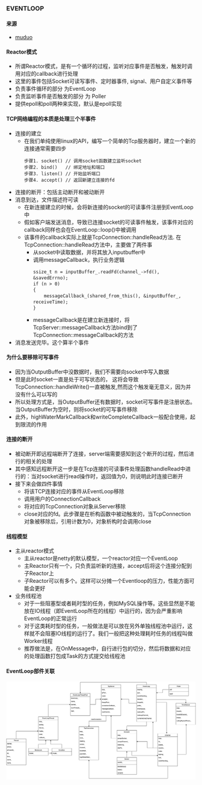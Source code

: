 ### EVENTLOOP
#### 来源
- [muduo](https://github.com/chenshuo/muduo)

#### Reactor模式
- 所谓Reactor模式，是有一个循环的过程，监听对应事件是否触发，触发时调用对应的callback进行处理
- 这里的事件包括Socket可读写事件、定时器事件, signal、用户自定义事件等
- 负责事件循环的部分 为EventLoop
- 负责监听事件是否触发的部分 为 Poller
- 提供epoll和poll两种来实现，默认是epoll实现

#### TCP网络编程的本质是处理三个半事件
- 连接的建立
  - 在我们单纯使用linux的API，编写一个简单的Tcp服务器时，建立一个新的连接通常需要四步
    ```
    步骤1. socket() // 调用socket函数建立监听socket    
    步骤2. bind()   // 绑定地址和端口 
    步骤3. listen() // 开始监听端口 
    步骤4. accept() // 返回新建立连接的fd
    ```
- 连接的断开：包括主动断开和被动断开
- 消息到达，文件描述符可读
  - 在新连接建立的时候，会将新连接的socket的可读事件注册到EventLoop中
  - 假如客户端发送消息，导致已连接socket的可读事件触发，该事件对应的callback同样也会在EventLoop::loop()中被调用
  - 该事件的callback实际上就是TcpConnection::handleRead方法. 在TcpConnection::handleRead方法中，主要做了两件事
    - 从socket中读取数据，并将其放入inputbuffer中
    - 调用messageCallback，执行业务逻辑
        ```
        ssize_t n = inputBuffer_.readFd(channel_->fd(), &savedErrno);
        if (n > 0)
        {
            messageCallback_(shared_from_this(), &inputBuffer_, receiveTime);
        }
        ```
    - messageCallback是在建立新连接时，将TcpServer::messageCallback方法bind到了TcpConnection::messageCallback的方法
- 消息发送完毕。这个算半个事件

#### 为什么要移除可写事件
- 因为当OutputBuffer中没数据时，我们不需要向socket中写入数据
- 但是此时socket一直是处于可写状态的， 这将会导致TcpConnection::handleWrite()一直被触发,然而这个触发毫无意义，因为并没有什么可以写的
- 所以处理方式是，当OutputBuffer还有数据时，socket可写事件是注册状态。当OutputBuffer为空时，则将socket的可写事件移除
- 此外，highWaterMarkCallback和writeCompleteCallback一般配合使用，起到限流的作用
  

#### 连接的断开
- 被动断开即远程端断开了连接，server端需要感知到这个断开的过程，然后进行的相关的处理
- 其中感知远程断开这一步是在Tcp连接的可读事件处理函数handleRead中进行的：当对socket进行read操作时，返回值为0，则说明此时连接已断开
- 接下来会做四件事情
  - 将该TCP连接对应的事件从EventLoop移除
  - 调用用户的ConnectionCallback
  - 将对应的TcpConnection对象从Server移除
  - close对应的fd。此步骤是在析构函数中被动触发的，当TcpConnection对象被移除后，引用计数为0，对象析构时会调用close
  
#### 线程模型
- 主从reactor模式
  - 主从reactor是netty的默认模型，一个reactor对应一个EventLoop
  - 主Reactor只有一个，只负责监听新的连接，accept后将这个连接分配到子Reactor上
  - 子Reactor可以有多个。这样可以分摊一个Eventloop的压力，性能方面可能会更好
- 业务线程池
  - 对于一些阻塞型或者耗时型的任务，例如MySQL操作等。这些显然是不能放在IO线程（即EventLoop所在的线程）中运行的，因为会严重影响EventLoop的正常运行
  - 对于这类耗时型的任务，一般做法是可以放在另外单独线程池中运行，这样就不会阻塞IO线程的运行了。我们一般把这种处理耗时任务的线程叫做Worker线程
  - 推荐做法是，在OnMessage中，自行进行包的切分，然后将数据和对应的处理函数打包成Task的方式提交给线程池

#### EventLoop部件关联
 ![avatar](./images/EventLoop部件关联.png)
